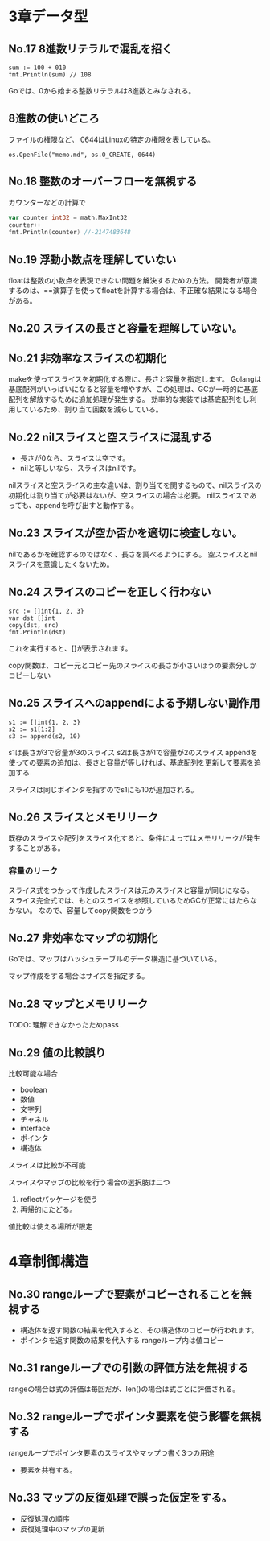# 3章データ型
## No.17 8進数リテラルで混乱を招く

```golang
sum := 100 + 010
fmt.Println(sum) // 108
```

Goでは、0から始まる整数リテラルは8進数とみなされる。

## 8進数の使いどころ
ファイルの権限など。
0644はLinuxの特定の権限を表している。
```golang
os.OpenFile("memo.md", os.O_CREATE, 0644)
```

## No.18 整数のオーバーフローを無視する
カウンターなどの計算で

```go
var counter int32 = math.MaxInt32
counter++
fmt.Println(counter) //-2147483648
```

## No.19 浮動小数点を理解していない
floatは整数の小数点を表現できない問題を解決するための方法。
開発者が意識するのは、==演算子を使ってfloatを計算する場合は、不正確な結果になる場合がある。

## No.20 スライスの長さと容量を理解していない。

## No.21 非効率なスライスの初期化

makeを使ってスライスを初期化する際に、長さと容量を指定します。
Golangは基底配列がいっぱいになると容量を増やすが、この処理は、GCが一時的に基底配列を解放するために追加処理が発生する。
効率的な実装では基底配列をし利用しているため、割り当て回数を減らしている。

## No.22 nilスライスと空スライスに混乱する

- 長さが0なら、スライスは空です。
- nilと等しいなら、スライスはnilです。

nilスライスと空スライスの主な違いは、割り当てを関するもので、nilスライスの初期化は割り当てが必要はないが、空スライスの場合は必要。
nilスライスであっても、appendを呼び出すと動作する。

## No.23 スライスが空か否かを適切に検査しない。

nilであるかを確認するのではなく、長さを調べるようにする。
空スライスとnilスライスを意識したくないため。

## No.24 スライスのコピーを正しく行わない

```golang
src := []int{1, 2, 3}
var dst []int
copy(dst, src)
fmt.Println(dst)
```
これを実行すると、[]が表示されます。

copy関数は、コピー元とコピー先のスライスの長さが小さいほうの要素分しかコピーしない

## No.25 スライスへのappendによる予期しない副作用

```golang
s1 := []int{1, 2, 3}
s2 := s1[1:2]
s3 := append(s2, 10)
```
s1は長さが3で容量が3のスライス
s2は長さが1で容量が2のスライス
appendを使っての要素の追加は、長さと容量が等しければ、基底配列を更新して要素を追加する

スライスは同じポインタを指すのでs1にも10が追加される。

## No.26 スライスとメモリリーク
既存のスライスや配列をスライス化すると、条件によってはメモリリークが発生することがある。

### 容量のリーク

スライス式をつかって作成したスライスは元のスライスと容量が同じになる。
スライス完全式では、もとのスライスを参照しているためGCが正常にはたらなかない。
なので、容量してcopy関数をつかう

## No.27 非効率なマップの初期化
Goでは、マップはハッシュテーブルのデータ構造に基づいている。

マップ作成をする場合はサイズを指定する。

## No.28 マップとメモリリーク

TODO: 理解できなかったためpass

## No.29 値の比較誤り

比較可能な場合
- boolean
- 数値
- 文字列
- チャネル
- interface
- ポインタ
- 構造体

スライスは比較が不可能

スライスやマップの比較を行う場合の選択肢は二つ
1. reflectパッケージを使う
2. 再帰的にたどる。

値比較は使える場所が限定

# 4章制御構造

## No.30 rangeループで要素がコピーされることを無視する

- 構造体を返す関数の結果を代入すると、その構造体のコピーが行われます。
- ポインタを返す関数の結果を代入する
rangeループ内は値コピー

## No.31 rangeループでの引数の評価方法を無視する

rangeの場合は式の評価は毎回だが、len()の場合は式ごとに評価される。

## No.32 rangeループでポインタ要素を使う影響を無視する

rangeループでポインタ要素のスライスやマップつ書く3つの用途

- 要素を共有する。


## No.33 マップの反復処理で誤った仮定をする。
- 反復処理の順序
- 反復処理中のマップの更新
